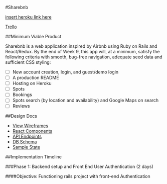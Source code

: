 #Sharebnb

[insert heroku link here](https://id.heroku.com/login)

[Trello](https://trello.com/b/bAlvQnD5/airbnb-clone-think-of-new-name)

##Minimum Viable Product

Sharebnb is a web application inspired by Airbnb using Ruby on Rails and React/Redux. By the end of Week 9, this app will, at a minimum, satisfy the following criteria with smooth, bug-free navigation, adequate seed data and sufficient CSS styling:

- [ ] New account creation, login, and guest/demo login
- [ ] A production README
- [ ] Hosting on Heroku
- [ ] Spots
- [ ] Bookings
- [ ] Spots search (by location and availability) and Google Maps on search
- [ ] Reviews

##Design Docs
* [View Wireframes](wireframes)
* [React Components](./component-hierarchy.md)
* [API Endpoints](./api-endpoints.md)
* [DB Schema](./schema.md)
* [Sample State](./sample-state.md)

##Implementation Timeline

###Phase 1: Backend setup and Front End User Authentication (2 days)

####Objective:
Functioning rails project with front-end Authentication
